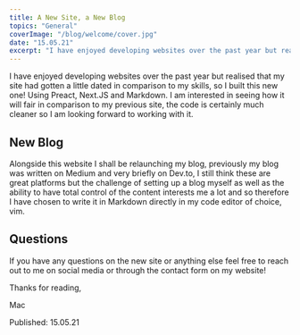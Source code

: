 ```yaml
---
title: A New Site, a New Blog
topics: "General"
coverImage: "/blog/welcome/cover.jpg"
date: "15.05.21"
excerpt: "I have enjoyed developing websites over the past year but realised that my site had gotten a little dated in comparison to my skills, so I built this new one! Using Preact, Next.JS and Markdown."
---
```


I have enjoyed developing websites over the past year but realised that my site had gotten a little dated in comparison to my skills, so I built this new one! Using Preact, Next.JS and Markdown. I am interested in seeing how it will fair in comparison to my previous site, the code is certainly much cleaner so I am looking forward to working with it.

## New Blog

Alongside this website I shall be relaunching my blog, previously my blog was written on Medium and very briefly on Dev.to, I still think these are great platforms but the challenge of setting up a blog myself as well as the ability to have total control of the content interests me a lot and so therefore I have chosen to write it in Markdown directly in my code editor of choice, vim.

## Questions

If you have any questions on the new site or anything else feel free to reach out to me on social media or through the contact form on my website!

Thanks for reading,

Mac

Published: 15.05.21
